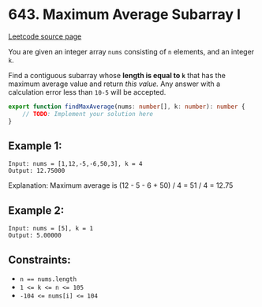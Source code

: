 # 643. Maximum Average Subarray I

[Leetcode source page](https://leetcode.com/problems/maximum-average-subarray-i/)

You are given an integer array `nums` consisting of `n` elements, and an integer `k`.

Find a contiguous subarray whose **length is equal to `k`** that has the maximum average value and return *this value.* Any answer with a calculation error less than `10-5` will be accepted.

```typescript
export function findMaxAverage(nums: number[], k: number): number {
    // TODO: Implement your solution here
}
```

## Example 1:

```
Input: nums = [1,12,-5,-6,50,3], k = 4
Output: 12.75000
```

Explanation: Maximum average is (12 - 5 - 6 + 50) / 4 = 51 / 4 = 12.75

## Example 2:

```
Input: nums = [5], k = 1
Output: 5.00000
```

## Constraints:

- `n == nums.length`
- `1 <= k <= n <= 105`
- `-104 <= nums[i] <= 104`